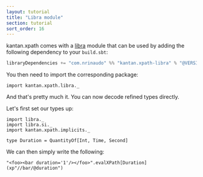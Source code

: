 ```yaml
---
layout: tutorial
title: "Libra module"
section: tutorial
sort_order: 16
---
```

kantan.xpath comes with a [libra](https://github.com/to-ithaca/libra) module that can be used
by adding the following dependency to your `build.sbt`:

```scala
libraryDependencies += "com.nrinaudo" %% "kantan.xpath-libra" % "@VERSION@"
```

You then need to import the corresponding package:

```tut:silent
import kantan.xpath.libra._
```

And that's pretty much it. You can now decode refined types directly.

Let's first set our types up:

```tut:silent
import libra._
import libra.si._
import kantan.xpath.implicits._

type Duration = QuantityOf[Int, Time, Second]
```

We can then simply write the following:

```tut
"<foo><bar duration='1'/></foo>".evalXPath[Duration](xp"//bar/@duration")
```
